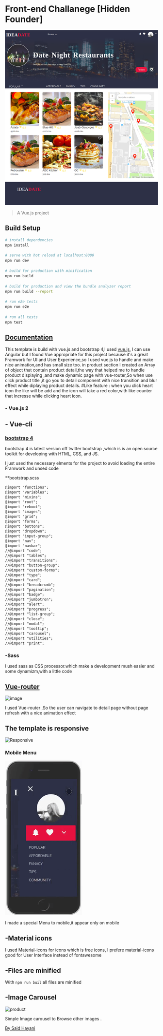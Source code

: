 
# Front-end Challanege [Hidden Founder]
![image](preview/full.png)

> A Vue.js project

## Build Setup

``` bash
# install dependencies
npm install

# serve with hot reload at localhost:8080
npm run dev

# build for production with minification
npm run build

# build for production and view the bundle analyzer report
npm run build --report

# run e2e tests
npm run e2e

# run all tests
npm test
```

## [Documentation]()
This template is build with vue.js and bootstrap 4,I used [vue.js](https://vuejs.org/), I can use Angular but I found Vue appropriate for this project because it's a great Framwork for UI and User Experience,so I used vue.js to handle and make nice animation,and has small size too.
in product section I created an Array of object that contain product detail,the way that helped me to handle product displaying ,and make dynamic page with vue-router,So when use click product title ,it go you to detail component with nice transition and blur effect while diplaying product details.
#Like feature : when you click heart icon the like will be add and the icon will take a red color,with like counter that incresse while clicking heart icon.
### - Vue.js 2

## - Vue-cli
### [bootstrap 4](http://getbootstrap.com/)
bootstrap 4 is latest version off twitter bootstrap ,which is  is an open source toolkit for developing with HTML, CSS, and JS.

I just used the necessary elments for the project to avoid loading the entire Framwork and unsed code
 
 **bootstrap.scss
 ```
 @import "functions";
@import "variables";
@import "mixins";
@import "root";
@import "reboot";
@import "images";
@import "grid";
@import "forms";
@import "buttons";
@import "dropdown";
@import "input-group";
@import "nav";
@import "navbar";
//@import "code";
//@import "tables";
//@import "transitions";
//@import "button-group";
//@import "custom-forms";
//@import "type";
//@import "card";
//@import "breadcrumb";
//@import "pagination";
//@import "badge";
//@import "jumbotron";
//@import "alert";
//@import "progress";
//@import "list-group";
//@import "close";
//@import "modal";
//@import "tooltip";
//@import "carousel";
//@import "utilities";
//@import "print";
```

### -Sass

I used sass as CSS processor.which make a development mush easier and some dynamizm,with a little code

## [Vue-router](https://router.vuejs.org/en/)

![image](preview/routeing.gif)


 I used Vue-router ,So the user can navigate to detail page without page refresh with a nice animation effect

## The template is responsive

![Responsive](preview/responsive.gif)


 ### Mobile Menu
![Mobile Menu](preview/mobileMenu.gif)

I made a special Menu to mobile,it appear only on mobile

## -Material icons
I used Material-icons for icons which is free icons, I prefere material-icons good for User Interface instead of fontawesome
## -Files are minified
With ``` npm run buil ``` all files are minified 

##  -Image Carousel
![product](preview/productpred.gif)

Simple Image carousel to Browse other images .


[By Said Hayani](https://twitter.com/hayanisaid1995)
